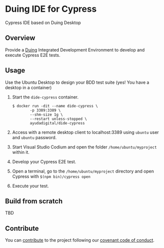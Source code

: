 # Duing IDE for Cypress

Cypress IDE based on Duing Desktop

## Overview

Provide a [Duing](https://github.com/kairops/docker-ubuntu-xrdp-mate-custom/tree/master/duing) Integrated Development Environment to develop and execute Cypress E2E tests.

## Usage

Use the Ubuntu Desktop to design your BDD test suite (yes! You have a desktop in a container)

1. Start the `dide-cypress` container.

    ```console
    $ docker run -dit --name dide-cypress \
            -p 3389:3389 \
            --shm-size 1g \
            --restart unless-stopped \
            ayudadigital/dide-cypress
    ```

2. Access with a remote desktop client to localhost:3389 using `ubuntu` user and `ubuntu` password.

3. Start Visual Studio Codium and open the folder `/home/ubuntu/myproject` within it.

4. Develop your Cypress E2E test.

5. Open a terminal, go to the `/home/ubuntu/myproject` directory and open Cypress with `$(npm bin)/cypress open`

6. Execute your test.

## Build from scratch

TBD

## Contribute

You can [contribute](CONTRIBUTING.md) to the project following our [covenant code of conduct](CODE_OF_CONDUCT.md).
